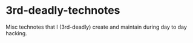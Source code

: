 # 3rd-deadly-technotes
Misc technotes that I (3rd-deadly) create and maintain during day to day hacking.
